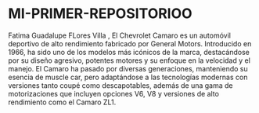 # MI-PRIMER-REPOSITORIOO
Fatima Guadalupe FLores Villa , El Chevrolet Camaro es un automóvil deportivo de alto rendimiento fabricado por General Motors. Introducido en 1966, ha sido uno de los modelos más icónicos de la marca, destacándose por su diseño agresivo, potentes motores y su enfoque en la velocidad y el manejo. El Camaro ha pasado por diversas generaciones, manteniendo su esencia de muscle car, pero adaptándose a las tecnologías modernas con versiones tanto coupé como descapotables, además de una gama de motorizaciones que incluyen opciones V6, V8 y versiones de alto rendimiento como el Camaro ZL1.

